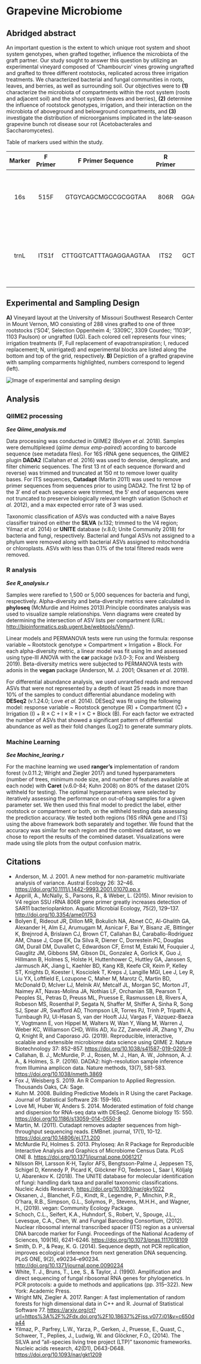 # Grapevine Microbiome

## Abridged abstract

An important question is the extent to which unique root system and shoot system genotypes, when grafted together, influence the microbiota of the graft partner. Our study sought to answer this question by utilizing an experimental vineyard composed of ‘Chambourcin’ vines growing ungrafted and grafted to three different rootstocks, replicated across three irrigation treatments. We characterized bacterial and fungal communities in roots, leaves, and berries, as well as surrounding soil. Our objectives were to **(1)** characterize the microbiota of compartments within the root system (roots and adjacent soil) and the shoot system (leaves and berries), **(2)** determine the influence of rootstock genotypes, irrigation, and their interaction on the microbiota of aboveground and belowground compartments, and **(3)** investigate the distribution of microorganisms implicated in the late-season grapevine bunch rot disease sour rot (Acetobacterales and Saccharomycetes).

Table of markers used within the study.

| Marker   | F Primer| F Primer Sequence       | R Primer| R Primer Sequence    | Size (bp) | Citation                                       |
|:--------:|:-------:|:-----------------------:|:-------:|:--------------------:|:---------:|:----------------------------------------------:|
| 16s      | 515F    | GTGYCAGCMGCCGCGGTAA     | 806R    | GGACTACNVGGGTWTCTAAT | 390       | Parada *et al.* 2016 and Apprill *et al.* 2015 |
| trnL     | ITS1f   | CTTGGTCATTTAGAGGAAGTAA  | ITS2    | GCTGCGTTCTTCATCGATGC | 250–600   | Smith and Peay 2014 and White *et al.* 1990    |

## Experimental and Sampling Design

**A)** Vineyard layout at the University of Missouri Southwest Research Center in Mount Vernon, MO consisting of 288 vines grafted to one of three rootstocks (‘SO4’, Selection Oppenheim 4; ‘3309C’, 3309 Courdec; ‘1103P’, 1103 Paulson) or ungrafted (UG). Each colored cell represents four vines; irrigation treatments (F, Full replacement of evapotranspiration; I, reduced replacement; N, unirrigated) and experimental blocks are listed along the bottom and top of the grid, respectively. **B)** Depiction of a grafted grapevine with sampling comparments highlighted, numbers correspond to legend (left).

![Image of experimental and sampling design](https://github.com/Kenizzer/Grapevine_microbiome/blob/master/Experimenetal_design_image/experimental_design_and_sampling_figure.png)

## Analysis 

### QIIME2 processing
***See Qiime_analysis.md***

Data processing was conducted in QIIME2 (Bolyen *et al.* 2018). Samples were demultiplexed (*qiime demux emp-paired*) according to barcode sequence (see metadata files). For 16S rRNA gene sequences, the QIIME2 plugin **DADA2** (Callahan *et al.* 2016) was used to denoise, dereplicate, and filter chimeric sequences. The first 13 nt of each sequence (forward and reverse) was trimmed and truncated at 150 nt to remove lower quality bases. For ITS sequences, **Cutadapt** (Martin 2011) was used to remove primer sequences from sequences prior to using DADA2. The first 12 bp of the 3′ end of each sequence were trimmed, the 5′ end of sequences were not truncated to preserve biologically relevant length variation (Schoch *et al.* 2012), and a max expected error rate of 3 was used. 

Taxonomic classification of ASVs was conducted with a naive Bayes classifier trained on either the **SILVA** (v.132; trimmed to the V4 region; Yilmaz *et al.* 2014) or **UNITE** database (v.8.0; Unite Community 2018) for bacteria and fungi, respectively. Bacterial and fungal ASVs not assigned to a phylum were removed along with bacterial ASVs assigned to mitochondria or chloroplasts. ASVs with less than 0.1% of the total filtered reads were removed.

### R analysis
***See R_analysis.r***

Samples were rarefied to 1,500 or 5,000 sequences for bacteria and fungi, respectively. Alpha-diversity and beta-diversity metrics were calculated in **phyloseq** (McMurdie and Holmes 2013).Principle coordinates analysis was used to visualize sample relationships. Venn diagrams were created by determining the intersection of ASV lists per compartment (URL: http://bioinformatics.psb.ugent.be/webtools/Venn/).

Linear models and PERMANOVA tests were run using the formula: response variable ~ Rootstock genotype × Compartment × Irrigation + Block. For each alpha-diversity metric, a linear model was fit using lm and assessed using type-III ANOVA with the **car** package (v3.0-3; Fox and Weisberg 2019). Beta-diversity metrics were subjected to PERMANOVA tests with adonis in the **vegan** package (Anderson, M. J. 2001; Oksanen *et al.* 2019).

For differential abundance analysis, we used unrarefied reads and removed ASVs that were not represented by a depth of least 25 reads in more than 10% of the samples to conduct differential abundance modeling with **DESeq2** (v.1.24.0; Love *et al.* 2014). DESeq2 was fit using the following model: response variable ~ Rootstock genotype (R) + Compartment (C) + Irrigation (I) + R × C + I × R + I × C + Block (B). For each factor we extracted the number of ASVs that showed a significant pattern of differential abundance as well as their fold changes (Log2) to generate summary plots. 

### Machine Learning
***See Machine_learing.r***

For the machine learning we used **ranger’s** implementation of random forest (v.0.11.2; Wright and Ziegler 2017) and tuned hyperparameters (number of trees, minimum node size, and number of features available at each node) with **Caret** (v.6.0-84; Kuhn 2008) on 80% of the dataset (20% withheld for testing). The optimal hyperparameters were selected by iteratively assessing the performance on out-of-bag samples for a given parameter set. We then used this final model to predict the label, either rootstock or compartment or both, on the withheld testing data assessing the prediction accuracy. We tested both regions (16S rRNA gene and ITS) using the above framework both separately and together. We found that the accuracy was similar for each region and the combined dataset, so we chose to report the results of the combined dataset. Visualizations were made using tile plots from the output confusion matrix. 

**Citations**
---
  * Anderson, M. J. 2001. A new method for non-parametric multivariate analysis of variance. Austral Ecology 26: 32–46. https://doi.org/10.1111/j.1442-9993.2001.01070.pp.x
  * Apprill, A., McNally, S., Parsons, R., & Weber, L. (2015). Minor revision to V4 region SSU rRNA 806R gene primer greatly increases detection of SAR11 bacterioplankton. Aquatic Microbial Ecology, 75(2), 129–137. http://doi.org/10.3354/ame01753
  * Bolyen E, Rideout JR, Dillon MR, Bokulich NA, Abnet CC, Al-Ghalith GA, Alexander H, Alm EJ, Arumugam M, Asnicar F, Bai Y, Bisanz JE, Bittinger K, Brejnrod A, Brislawn CJ, Brown CT, Callahan BJ, Caraballo-Rodríguez AM, Chase J, Cope EK, Da Silva R, Diener C, Dorrestein PC, Douglas GM, Durall DM, Duvallet C, Edwardson CF, Ernst M, Estaki M, Fouquier J, Gauglitz JM, Gibbons SM, Gibson DL, Gonzalez A, Gorlick K, Guo J, Hillmann B, Holmes S, Holste H, Huttenhower C, Huttley GA, Janssen S, Jarmusch AK, Jiang L, Kaehler BD, Kang KB, Keefe CR, Keim P, Kelley ST, Knights D, Koester I, Kosciolek T, Kreps J, Langille MGI, Lee J, Ley R, Liu YX, Loftfield E, Lozupone C, Maher M, Marotz C, Martin BD, McDonald D, McIver LJ, Melnik AV, Metcalf JL, Morgan SC, Morton JT, Naimey AT, Navas-Molina JA, Nothias LF, Orchanian SB, Pearson T, Peoples SL, Petras D, Preuss ML, Pruesse E, Rasmussen LB, Rivers A, Robeson MS, Rosenthal P, Segata N, Shaffer M, Shiffer A, Sinha R, Song SJ, Spear JR, Swafford AD, Thompson LR, Torres PJ, Trinh P, Tripathi A, Turnbaugh PJ, Ul-Hasan S, van der Hooft JJJ, Vargas F, Vázquez-Baeza Y, Vogtmann E, von Hippel M, Walters W, Wan Y, Wang M, Warren J, Weber KC, Williamson CHD, Willis AD, Xu ZZ, Zaneveld JR, Zhang Y, Zhu Q, Knight R, and Caporaso JG. (2019). Reproducible, interactive, scalable and extensible microbiome data science using QIIME 2. Nature Biotechnology 37: 852–857. https://doi.org/10.1038/s41587-019-0209-9
  * Callahan, B. J., McMurdie, P. J., Rosen, M. J., Han, A. W., Johnson, A. J. A., & Holmes, S. P. (2016). DADA2: high-resolution sample inference from Illumina amplicon data. Nature methods, 13(7), 581-583. https://doi.org/10.1038/nmeth.3869
  * Fox J, Weisberg S. 2019. An R Companion to Applied Regression. Thousands Oaks, CA: Sage.
  * Kuhn M. 2008. Building Predictive Models in R Using the caret Package. Journal of Statistical Software 28: 159–160.
  * Love MI, Huber W, Anders S. 2014. Moderated estimation of fold change and dispersion for RNA-seq data with DESeq2. Genome biology 15: 550. https://doi.org/10.1186/s13059-014-0550-8
  * Martin, M. (2011). Cutadapt removes adapter sequences from high-throughput sequencing reads. EMBnet. journal, 17(1), 10-12. https://doi.org/10.14806/ej.17.1.200
  * McMurdie PJ, Holmes S. 2013. Phyloseq: An R Package for Reproducible Interactive Analysis and Graphics of Microbiome Census Data. PLoS ONE 8. https://doi.org/10.1371/journal.pone.0061217
  * Nilsson RH, Larsson K-H, Taylor AFS, Bengtsson-Palme J, Jeppesen TS, Schigel D, Kennedy P, Picard K, Glöckner FO, Tedersoo L, Saar I, Kõljalg U, Abarenkov K. (2018). The UNITE database for molecular identification of fungi: handling dark taxa and parallel taxonomic classifications. Nucleic Acids Research, https://doi.org/10.1093/nar/gky1022
  * Oksanen, J., Blanchet, F.G., Kindt, R., Legendre, P., Minchin, P.R., O’hara, R.B., Simpson, G.L., Solymos, P., Stevens, M.H.H., and Wagner, H., (2019). vegan: Community Ecology Package.
  * Schoch, C.L., Seifert, K.A., Huhndorf, S., Robert, V., Spouge, J.L., Levesque, C.A., Chen, W. and Fungal Barcoding Consortium, (2012). Nuclear ribosomal internal transcribed spacer (ITS) region as a universal DNA barcode marker for Fungi. Proceedings of the National Academy of Sciences, 109(16), 6241-6246. https://doi.org/10.1073/pnas.1117018109
  * Smith, D. P., & Peay, K. G. (2014). Sequence depth, not PCR replication, improves ecological inference from next generation DNA sequencing. PLoS ONE, 9(2), e90234–e90234. http://doi.org/10.1371/journal.pone.0090234
  * White, T. J., Bruns, T., Lee, S., & Taylor, J. (1990). Amplification and direct sequencing of fungal ribosomal RNA genes for phylogenetics. In PCR protocols: a guide to methods and applications (pp. 315–322). New York: Academic Press.
  * Wright MN, Ziegler A. 2017. Ranger: A fast implementation of random forests for high dimensional data in C++ and R. Journal of Statistical Software 77. https://arxiv.org/ct?url=https%3A%2F%2Fdx.doi.org%2F10.18637%2Fjss.v077.i01&v=c650da44
  * Yilmaz, P., Parfrey, L.W., Yarza, P., Gerken, J., Pruesse, E., Quast, C., Schweer, T., Peplies, J., Ludwig, W. and Glöckner, F.O., (2014). The SILVA and “all-species living tree project (LTP)” taxonomic frameworks. Nucleic acids research, 42(D1), D643-D648. https://doi.org/10.1093/nar/gkt1209
